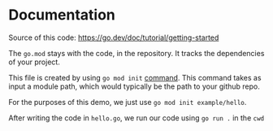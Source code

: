 # Documentation

Source of this code: https://go.dev/doc/tutorial/getting-started

The `go.mod` stays with the code, in the repository. It tracks the dependencies of your project.

This file is created by using `go mod init` [command](https://go.dev/ref/mod#go-mod-init). This command takes as input a module path, which would typically be the path to your github repo.

For the purposes of this demo, we just use `go mod init example/hello`.

After writing the code in `hello.go`, we run our code using `go run .` in the `cwd`
